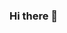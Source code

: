### Hi there 👋

<!--
**harisca/harisca** is a ✨ _special_ ✨ repository because its `README.md` (this file) appears on your GitHub profile.

Here are some ideas to get you started:

- 🔭 researching decentralized blockchain identity based AdTech usecases (web 3.0)
- 🌱 learning Solidity
- 👯 looking to kickstart identity / privacy / ad-tech projects in Polkadot / Kusama ecosystem
- 🤔 looking for help with Rust / Substrate
- 💬 Ask me about Web 2.0 AdTech - media planning and activation, targeting, instrumentation, measurement, attribution, identity management
- 📫 e-mail me: harisca@yahoo.com
- ⚡ Fun fact: travel to big cities, around the world
-->

